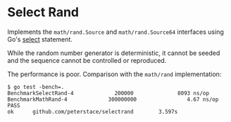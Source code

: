 # Select Rand

Implements the `math/rand.Source` and `math/rand.Source64` interfaces using
Go's [select](https://golang.org/ref/spec#Select_statements) statement.

While the random number generator is deterministic, it cannot be seeded and
the sequence cannot be controlled or reproduced.

The performance is poor. Comparison with the `math/rand` implementation:

```
$ go test -bench=.
BenchmarkSelectRand-4             200000              8093 ns/op
BenchmarkMathRand-4             300000000                4.67 ns/op
PASS
ok      github.com/peterstace/selectrand        3.597s
```
